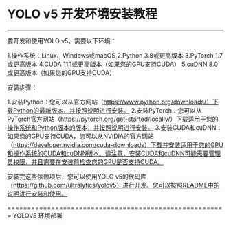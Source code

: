 YOLO v5 开发环境安装教程
========================
-----------------------------------------

要开发和使用YOLO v5，需要以下环境：

1.操作系统：Linux、Windows或macOS
2.Python 3.8或更高版本
3.PyTorch 1.7或更高版本
4.CUDA 11.1或更高版本（如果您的GPU支持CUDA）
5.cuDNN 8.0或更高版本（如果您的GPU支持CUDA）


安装步骤：

1.安装Python：您可以从官方网站（https://www.python.org/downloads/）下载Python的最新版本，并按照说明进行安装。
2.安装PyTorch：您可以从PyTorch官方网站（https://pytorch.org/get-started/locally/）下载适用于您的操作系统和Python版本的版本，并按照说明进行安装。
3.安装CUDA和cuDNN：如果您的GPU支持CUDA，您可以从NVIDIA的官方网站（https://developer.nvidia.com/cuda-downloads）下载并安装适用于您的GPU和操作系统的CUDA和cuDNN版本。请注意，安装CUDA和cuDNN可能需要管理员权限，并且需要在安装前检查您的GPU是否支持CUDA。



安装完这些依赖项后，您可以使用YOLO v5的代码库（https://github.com/ultralytics/yolov5）进行开发。您可以按照README中的说明进行安装和使用。


=======================================================
YOLOV5 环境部署


 